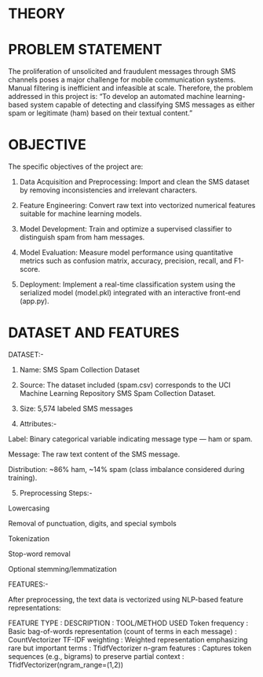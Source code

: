 # THEORY

# PROBLEM STATEMENT

The proliferation of unsolicited and fraudulent messages through SMS channels poses a major challenge for mobile communication systems. Manual filtering is inefficient and infeasible at scale. Therefore, the problem addressed in this project is:
“To develop an automated machine learning-based system capable of detecting and classifying SMS messages as either spam or legitimate (ham) based on their textual content.”

# OBJECTIVE

The specific objectives of the project are:

1) Data Acquisition and Preprocessing: Import and clean the SMS dataset by removing inconsistencies and irrelevant characters.

2) Feature Engineering: Convert raw text into vectorized numerical features suitable for machine learning models.

3) Model Development: Train and optimize a supervised classifier to distinguish spam from ham messages.

4) Model Evaluation: Measure model performance using quantitative metrics such as confusion matrix, accuracy, precision, recall, and F1-score.

5) Deployment: Implement a real-time classification system using the serialized model (model.pkl) integrated with an interactive front-end (app.py).

# DATASET AND FEATURES

DATASET:-

1) Name: SMS Spam Collection Dataset

2) Source: The dataset included (spam.csv) corresponds to the UCI Machine Learning Repository SMS Spam Collection Dataset.

3) Size: 5,574 labeled SMS messages

4) Attributes:-

Label: Binary categorical variable indicating message type — ham or spam.

Message: The raw text content of the SMS message.

Distribution: ~86% ham, ~14% spam (class imbalance considered during training).

5) Preprocessing Steps:-

Lowercasing

Removal of punctuation, digits, and special symbols

Tokenization

Stop-word removal

Optional stemming/lemmatization

FEATURES:-

After preprocessing, the text data is vectorized using NLP-based feature representations:

  FEATURE TYPE    :                        DESCRIPTION                                     :  TOOL/METHOD USED
Token frequency   :  Basic bag-of-words representation (count of terms in each message)    :  CountVectorizer
TF-IDF weighting  :  Weighted representation emphasizing rare but important terms          :  TfidfVectorizer
n-gram features   :  Captures token sequences (e.g., bigrams) to preserve partial context  :  TfidfVectorizer(ngram_range=(1,2))
